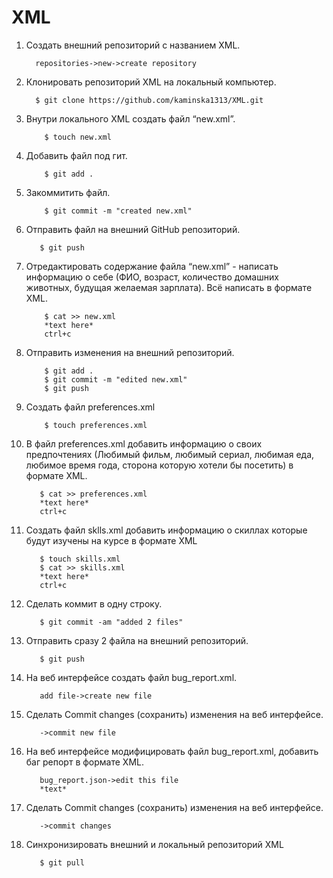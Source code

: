 # XML
 1. Создать внешний репозиторий c названием XML.
    
          repositories->new->create repository
              
 2. Клонировать репозиторий XML на локальный компьютер.
	        
          $ git clone https://github.com/kaminska1313/XML.git

 3. Внутри локального XML создать файл “new.xml”.
		
	        $ touch new.xml

 4. Добавить файл под гит.
		
	        $ git add .
	        
 5. Закоммитить файл.
		
	        $ git commit -m "created new.xml"

 6. Отправить файл на внешний GitHub репозиторий.
		
	       $ git push
 
 7. Отредактировать содержание файла “new.xml” - написать информацию о себе (ФИО, возраст, количество домашних животных, будущая желаемая зарплата). Всё написать в формате XML.
		
	        $ cat >> new.xml
	        *text here*
	        ctrl+c
	        
 8. Отправить изменения на внешний репозиторий.
		
	        $ git add .
	        $ git commit -m "edited new.xml"
	        $ git push

 9. Создать файл preferences.xml
		
	        $ touch preferences.xml

 10. В файл preferences.xml добавить информацию о своих предпочтениях (Любимый фильм, любимый сериал, любимая еда, любимое время года, сторона которую хотели бы посетить) в формате XML.
		
	        $ cat >> preferences.xml
	        *text here*
	        ctrl+c

 11. Создать файл sklls.xml добавить информацию о скиллах которые будут изучены на курсе в формате XML
		
	        $ touch skills.xml
	        $ cat >> skills.xml
	        *text here*
	        ctrl+c

 12. Сделать коммит в одну строку.
		
	        $ git commit -am "added 2 files"

 13. Отправить сразу 2 файла на внешний репозиторий.
		
	        $ git push

 14. На веб интерфейсе создать файл bug_report.xml.
		
	        add file->create new file

 15. Сделать Commit changes (сохранить) изменения на веб интерфейсе.
		
	        ->commit new file

 16. На веб интерфейсе модифицировать файл bug_report.xml, добавить баг репорт в формате XML.
		
	        bug_report.json->edit this file
	        *text*

 17. Сделать Commit changes (сохранить) изменения на веб интерфейсе.
		
	        ->commit changes

 18. Синхронизировать внешний и локальный репозиторий XML
		
	        $ git pull
		
